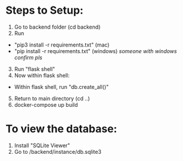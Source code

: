 # Steps to Setup:

1. Go to backend folder (cd backend)
2. Run 
 - "pip3 install -r requirements.txt" (mac)
 - "pip install -r requirements.txt" (windows) _someone with windows confirm pls_
3. Run "flask shell"
4. Now within flask shell:
 - Within flask shell, run "db.create_all()"
5. Return to main directory (cd ..)
6. docker-compose up build

# To view the database:
1. Install "SQLite Viewer"
2. Go to /backend/instance/db.sqlite3
